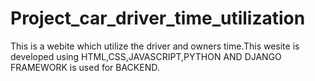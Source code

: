 # Project_car_driver_time_utilization
This is a webite which utilize the driver and owners time.This wesite is developed using HTML,CSS,JAVASCRIPT,PYTHON AND DJANGO FRAMEWORK is used for BACKEND.
